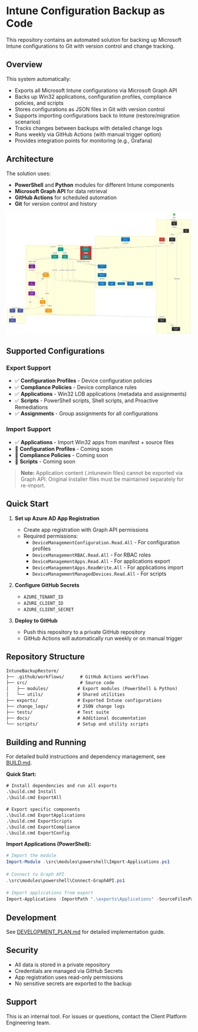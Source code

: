 # Intune Configuration Backup as Code

This repository contains an automated solution for backing up Microsoft Intune configurations to Git with version control and change tracking.

## Overview

This system automatically:
- Exports all Microsoft Intune configurations via Microsoft Graph API
- Backs up Win32 applications, configuration profiles, compliance policies, and scripts
- Stores configurations as JSON files in Git with version control
- Supports importing configurations back to Intune (restore/migration scenarios)
- Tracks changes between backups with detailed change logs
- Runs weekly via GitHub Actions (with manual trigger option)
- Provides integration points for monitoring (e.g., Grafana)

## Architecture

The solution uses:
- **PowerShell** and **Python** modules for different Intune components
- **Microsoft Graph API** for data retrieval
- **GitHub Actions** for scheduled automation
- **Git** for version control and history

![Intune Backup Architecture](docs/image.png)

## Supported Configurations

### Export Support
- ✅ **Configuration Profiles** - Device configuration policies
- ✅ **Compliance Policies** - Device compliance rules  
- ✅ **Applications** - Win32 LOB applications (metadata and assignments)
- ✅ **Scripts** - PowerShell scripts, Shell scripts, and Proactive Remediations
- ✅ **Assignments** - Group assignments for all configurations

### Import Support  
- ✅ **Applications** - Import Win32 apps from manifest + source files
- 🔄 **Configuration Profiles** - Coming soon
- 🔄 **Compliance Policies** - Coming soon
- 🔄 **Scripts** - Coming soon

> **Note:** Application content (.intunewin files) cannot be exported via Graph API. Original installer files must be maintained separately for re-import.

## Quick Start

1. **Set up Azure AD App Registration**
   - Create app registration with Graph API permissions
   - Required permissions: 
     - `DeviceManagementConfiguration.Read.All` - For configuration profiles
     - `DeviceManagementRBAC.Read.All` - For RBAC roles
     - `DeviceManagementApps.Read.All` - For applications export
     - `DeviceManagementApps.ReadWrite.All` - For applications import
     - `DeviceManagementManagedDevices.Read.All` - For scripts

2. **Configure GitHub Secrets**
   - `AZURE_TENANT_ID`
   - `AZURE_CLIENT_ID`
   - `AZURE_CLIENT_SECRET`

3. **Deploy to GitHub**
   - Push this repository to a private GitHub repository
   - GitHub Actions will automatically run weekly or on manual trigger

## Repository Structure

```
IntuneBackupRestore/
├── .github/workflows/      # GitHub Actions workflows
├── src/                    # Source code
│   ├── modules/           # Export modules (PowerShell & Python)
│   └── utils/             # Shared utilities
├── exports/               # Exported Intune configurations
├── change_logs/           # JSON change logs
├── tests/                 # Test suite
├── docs/                  # Additional documentation
└── scripts/               # Setup and utility scripts
```

## Building and Running

For detailed build instructions and dependency management, see [BUILD.md](BUILD.md).

**Quick Start:**
```batch
# Install dependencies and run all exports
.\build.cmd Install
.\build.cmd ExportAll

# Export specific components
.\build.cmd ExportApplications
.\build.cmd ExportScripts  
.\build.cmd ExportCompliance
.\build.cmd ExportConfig
```

**Import Applications (PowerShell):**
```powershell
# Import the module
Import-Module .\src\modules\powershell\Import-Applications.ps1

# Connect to Graph API
.\src\modules\powershell\Connect-GraphAPI.ps1

# Import applications from export
Import-Applications -ImportPath ".\exports\Applications" -SourceFilesPath "C:\AppSources"
```

## Development

See [DEVELOPMENT_PLAN.md](DEVELOPMENT_PLAN.md) for detailed implementation guide.

## Security

- All data is stored in a private repository
- Credentials are managed via GitHub Secrets
- App registration uses read-only permissions
- No sensitive secrets are exported to the backup

## Support

This is an internal tool. For issues or questions, contact the Client Platform Engineering team.

